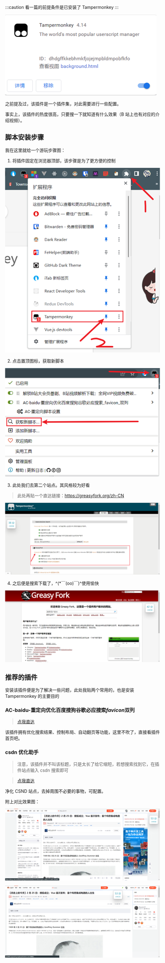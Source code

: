 :::caution
看一篇的前提条件是已安装了 Tampermonkey
:::

![](./images/Tampermonkey/1.png)

之前提及过，该插件是一个插件集，对此需要进行一些配置。

事实上，该插件的热度很高，只要搜一下就知道有什么效果（B 站上也有对应的介绍视频）。

## 脚本安装步骤

我在这里就给一个游玩步骤图：

1. 将插件固定在浏览器顶部，该步骤是为了更方便的控制

![](./images/Tampermonkey/2.png)

2. 点击置顶图标，获取新脚本

![](./images/Tampermonkey/3.png)

3. 此处我们去第二个站点。其风格较为好看

> 此处再贴一个直达链接：https://greasyfork.org/zh-CN

![](./images/Tampermonkey/4.png)

4. 之后便是搜索下载了，^(\*￣(oo)￣)^使用愉快

![](./images/Tampermonkey/5.png)

## 推荐的插件

安装该插件便是为了解决一些问题，此处我贴两个常用的，也是安装 Tampermonkey 的主要目的

### AC-baidu-重定向优化百度搜狗谷歌必应搜索*favicon*双列

> [点我直达](https://greasyfork.org/zh-CN/scripts/14178-ac-baidu-%E9%87%8D%E5%AE%9A%E5%90%91%E4%BC%98%E5%8C%96%E7%99%BE%E5%BA%A6%E6%90%9C%E7%8B%97%E8%B0%B7%E6%AD%8C%E5%BF%85%E5%BA%94%E6%90%9C%E7%B4%A2-favicon-%E5%8F%8C%E5%88%97)

该插件拥有优化搜索结果、控制布局、自动翻页等功能，这里不吹了，直接看插件首页吧。

### csdn 优化助手

> 注意，该插件并不叫该标题，只是太长了给它缩短，若想搜索找到它，在插件站点输入 csdn 搜索即可

> [点我直达](https://greasyfork.org/zh-CN/scripts/378351-%E6%8C%81%E7%BB%AD%E6%9B%B4%E6%96%B0-csdn%E5%B9%BF%E5%91%8A%E5%AE%8C%E5%85%A8%E8%BF%87%E6%BB%A4-%E4%BA%BA%E6%80%A7%E5%8C%96%E8%84%9A%E6%9C%AC%E4%BC%98%E5%8C%96-%E4%B8%8D%E7%94%A8%E5%86%8D%E7%99%BB%E5%BD%95%E4%BA%86-%E8%AE%A9%E4%BD%A0%E4%BD%93%E9%AA%8C%E4%BB%A4%E4%BA%BA%E6%83%8A%E5%96%9C%E7%9A%84%E5%B4%AD%E6%96%B0csdn)

净化 CSND 站点，去掉周围不必要的事物，可配置。

附上对比效果图：

![](./images/Tampermonkey/6.png)

![](./images/Tampermonkey/7.png)

